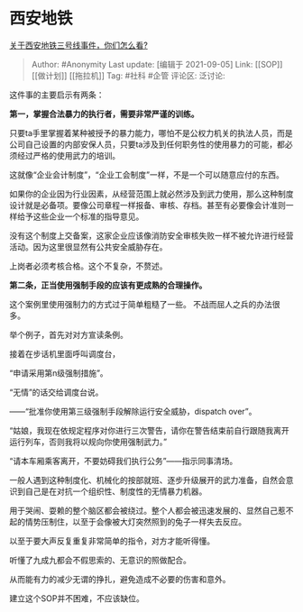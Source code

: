 # 西安地铁
[关于西安地铁三号线事件，你们怎么看?](https://www.zhihu.com/question/483871366/answer/2103934331)

> Author: #Anonymity
> Last update: [编辑于 2021-09-05]
> Link: [[SOP]] [[做计划]] [[拖拉机]]
> Tag: #社科 #企管
> 评论区:
> 泛讨论:

这件事的主要启示有两条：

**第一，掌握合法暴力的执行者，需要非常严谨的训练。**

只要ta手里掌握着某种被授予的暴力能力，哪怕不是公权力机关的执法人员，而是公司自己设置的内部安保人员，只要ta涉及到任何职务性的使用暴力的可能，都必须经过严格的使用武力的培训。

这就像“企业会计制度”，“企业工会制度”一样，不是一个可以随意应付的东西。

如果你的企业因为行业因素，从经营范围上就必然涉及到武力使用，那么这种制度设计就是必备项。要像公司章程一样报备、审核、存档。甚至有必要像会计准则一样给予这些企业一个标准的指导意见。

没有这个制度上交备案，这家企业应该像消防安全审核失败一样不被允许进行经营活动。因为这里很显然有公共安全威胁存在。

上岗者必须考核合格。这个不复杂，不赘述。

**第二条，正当使用强制手段的应该有更成熟的合理操作。**

这个案例里使用强制力的方式过于简单粗糙了一些。 不战而屈人之兵的办法很多。

举个例子，首先对对方宣读条例。

接着在步话机里面呼叫调度台，

“申请采用第n级强制措施”。

“无情”的话交给调度台说。

——“批准你使用第三级强制手段解除运行安全威胁，dispatch over”。

“姑娘，我现在依规定程序对你进行三次警告，请你在警告结束前自行跟随我离开运行列车，否则我将以规向你使用强制武力。”

“请本车厢乘客离开，不要妨碍我们执行公务”——指示同事清场。

一般人遇到这种制度化、机械化的按部就班、逐步升级展开的武力准备，自然会意识到自己是在对抗一个组织性、制度性的无情暴力机器。

用于哭闹、耍赖的整个脑区都会被绕过。整个人都会被迅速发展的、显然自己惹不起的情势压制住，以至于会像被大灯突然照到的兔子一样失去反应。

以至于要大声反复重复非常简单的指令，对方才能听得懂。

听懂了九成九都会不假思索的、无意识的照做配合。

从而能有力的减少无谓的挣扎，避免造成不必要的伤害和意外。

建立这个SOP并不困难，不应该缺位。
